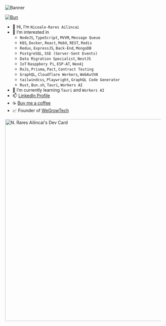 ![Banner](https://github.com/RaresAil/RaresAil/assets/47503490/a7c7e813-6125-41a8-8c39-6b0e6214c57a)

[![Bun](https://shields.io/badge/Contributed_On_Bun_1.0.5-14151a?logo=bun)](https://github.com/oven-sh/bun/discussions/6411)

- 👋 Hi, I’m `Nicoale-Rares Ailincai`
- 👀 I’m interested in 
  - `NodeJS`, `TypeScript`, `MVVM`, `Message Queue`
  - `K8S`, `Docker`, `React`, `MobX`, `REST`, `Redis` 
  - `Redux`, `ExpressJS`, `Back-End`, `MongoDB`
  - `PostgreSQL`, `SSE (Server-Sent Events)`
  - `Data Migration Specialist`, `NestJS`
  - `IoT` `Rasppbery Pi`, `ESP-AT`, `Neo4j`
  - `RxJs`, `Prisma`, `Pact`, `Contract Testing`
  - `GraphQL`, `Cloudflare Workers`, `WebAuthN`
  - `tailwindcss`, `Playwright`, `GraphQL Code Generator`
  - `Rust`, `Bun.sh`, `Tauri`, `Workers AI`
- 🌱 I’m currently learning `Tauri` and `Workers AI`
- 📫 [LinkedIn Profile](https://www.linkedin.com/in/rares-ailincai-3339441a5/)
- ☕️ [Buy me a coffee](https://revolut.me/raresail)
- 📈 Founder of [WeGrowTech](https://wegrowtech.io)

<a href="https://app.daily.dev/raresdevelopmentsolutions"><img src="https://api.daily.dev/devcards/v2/S4TmK57u18L2xSF8cNZsH.png?type=wide&r=xja" width="652" alt="N. Rares Ailincai's Dev Card"/></a>
